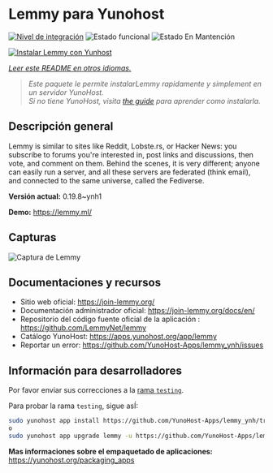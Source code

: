 <!--
Este archivo README esta generado automaticamente<https://github.com/YunoHost/apps/tree/master/tools/readme_generator>
No se debe editar a mano.
-->

# Lemmy para Yunohost

[![Nivel de integración](https://apps.yunohost.org/badge/integration/lemmy)](https://ci-apps.yunohost.org/ci/apps/lemmy/)
![Estado funcional](https://apps.yunohost.org/badge/state/lemmy)
![Estado En Mantención](https://apps.yunohost.org/badge/maintained/lemmy)

[![Instalar Lemmy con Yunhost](https://install-app.yunohost.org/install-with-yunohost.svg)](https://install-app.yunohost.org/?app=lemmy)

*[Leer este README en otros idiomas.](./ALL_README.md)*

> *Este paquete le permite instalarLemmy rapidamente y simplement en un servidor YunoHost.*  
> *Si no tiene YunoHost, visita [the guide](https://yunohost.org/install) para aprender como instalarla.*

## Descripción general

Lemmy is similar to sites like Reddit, Lobste.rs, or Hacker News: you subscribe to forums you're interested in, post links and discussions, then vote, and comment on them. Behind the scenes, it is very different; anyone can easily run a server, and all these servers are federated (think email), and connected to the same universe, called the Fediverse.


**Versión actual:** 0.19.8~ynh1

**Demo:** <https://lemmy.ml/>

## Capturas

![Captura de Lemmy](./doc/screenshots/screenshot1.webp)

## Documentaciones y recursos

- Sitio web oficial: <https://join-lemmy.org/>
- Documentación administrador oficial: <https://join-lemmy.org/docs/en/>
- Repositorio del código fuente oficial de la aplicación : <https://github.com/LemmyNet/lemmy>
- Catálogo YunoHost: <https://apps.yunohost.org/app/lemmy>
- Reportar un error: <https://github.com/YunoHost-Apps/lemmy_ynh/issues>

## Información para desarrolladores

Por favor enviar sus correcciones a la [rama `testing`](https://github.com/YunoHost-Apps/lemmy_ynh/tree/testing).

Para probar la rama `testing`, sigue asÍ:

```bash
sudo yunohost app install https://github.com/YunoHost-Apps/lemmy_ynh/tree/testing --debug
o
sudo yunohost app upgrade lemmy -u https://github.com/YunoHost-Apps/lemmy_ynh/tree/testing --debug
```

**Mas informaciones sobre el empaquetado de aplicaciones:** <https://yunohost.org/packaging_apps>
